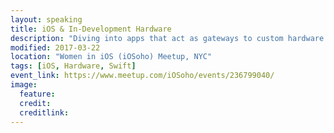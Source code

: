 ```yaml
---
layout: speaking
title: iOS & In-Development Hardware
description: "Diving into apps that act as gateways to custom hardware devices. How you both develop for consumer-facing use, yet support in-development hardware/firmware. Balancing the act of being debugger, user interface, and ensuring end-to-end integration."
modified: 2017-03-22
location: "Women in iOS (iOSoho) Meetup, NYC"
tags: [iOS, Hardware, Swift]
event_link: https://www.meetup.com/iOSoho/events/236799040/
image:
  feature:
  credit: 
  creditlink: 
---
```








